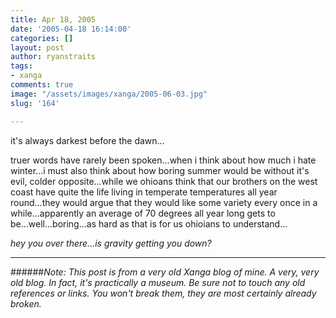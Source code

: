 ```yaml
---
title: Apr 18, 2005
date: '2005-04-18 16:14:00'
categories: []
layout: post
author: ryanstraits
tags:
- xanga
comments: true
image: "/assets/images/xanga/2005-06-03.jpg"
slug: '164'

---
```

it's always darkest before the dawn...

<!-- break -->

truer words have rarely been spoken...when i think about how much i hate winter...i must also think about how boring summer would be without it's evil, colder opposite...while we ohioans think that our brothers on the west coast have quite the life living in temperate temperatures all year round...they would argue that they would like some variety every once in a while...apparently an average of 70 degrees all year long gets to be...well...boring...as hard as that is for us ohioians to understand...

<em>hey you over there...</em><em>is gravity getting you down?</em>

---

######*Note: This post is from a very old Xanga blog of mine. A very, very old blog. In fact, it's practically a museum. Be sure not to touch any old references or links. You won't break them, they are most certainly already broken.*
